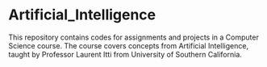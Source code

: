 # Artificial_Intelligence
This repository contains codes for assignments and projects in a Computer Science course. The course covers concepts from Artificial Intelligence, taught by Professor Laurent Itti from University of Southern California.
